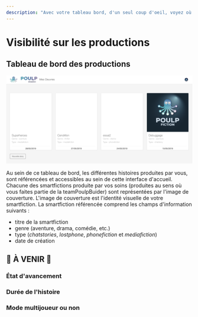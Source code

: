 ```yaml
---
description: "Avec votre tableau bord, d'un seul coup d'oeil, voyez où vous en êtes dans votre production \uD83D\uDE09"
---
```


# Visibilité sur les productions

## Tableau de bord des productions

![capture d&apos;&#xE9;cran de mon tableau de bord personnel ](.gitbook/assets/capture-de-cran-2019-06-17-a-10.45.09%20%281%29.png)

Au sein de ce tableau de bord, les différentes histoires produites par vous, sont référencées et accessibles au sein de cette interface d'accueil. Chacune des smartfictions produite par vos soins \(produites au sens où vous faites partie de la teamPoulpBuider\) sont représentées par l'image de couverture. L'image de couverture est l'identité visuelle de votre smartfiction. La smartfiction référencée comprend les champs d'information suivants : 

* titre de la smartfiction 
* genre \(aventure, drama, comédie, etc.\)
* type \(_chatstories_, _lostphone_, _phonefiction_ et _mediafiction_\)
* date de création



## 🚨 À VENIR 🚨

### État d'avancement 

### Durée de l'histoire

### Mode multijoueur ou non 


